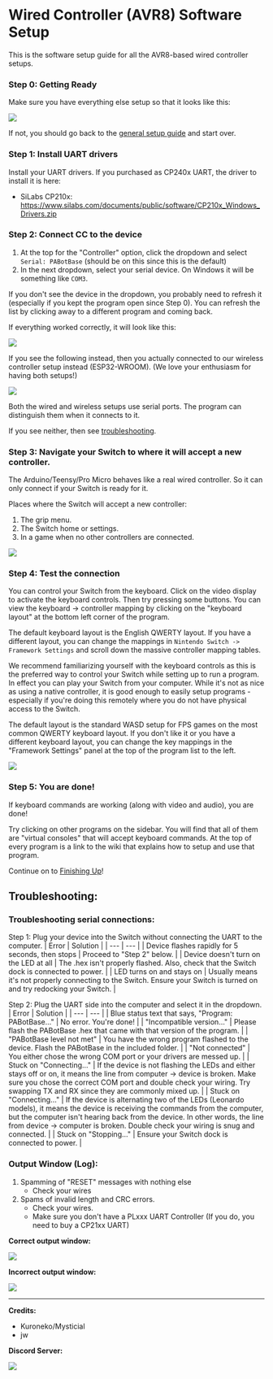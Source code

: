 # Wired Controller (AVR8) Software Setup

This is the software setup guide for all the AVR8-based wired controller setups.

### Step 0: Getting Ready

Make sure you have everything else setup so that it looks like this:

<img src="../Images/GeneralSetup-CC.png">

If not, you should go back to the [general setup guide](../README.md) and start over.

### Step 1: Install UART drivers

Install your UART drivers. If you purchased as CP240x UART, the driver to install it is here:
- SiLabs CP210x: https://www.silabs.com/documents/public/software/CP210x_Windows_Drivers.zip

### Step 2: Connect CC to the device

1. At the top for the "Controller" option, click the dropdown and select `Serial: PABotBase` (should be on this since this is the default)
2. In the next dropdown, select your serial device. On Windows it will be something like `COM3`.

If you don't see the device in the dropdown, you probably need to refresh it (especially if you kept the program open since Step 0). You can refresh the list by clicking away to a different program and coming back.

If everything worked correctly, it will look like this:

<img src="../Images/AVR8/ControllerSetup-AVR8-Connected-Labeled.png">

If you see the following instead, then you actually connected to our wireless controller setup instead (ESP32-WROOM). (We love your enthusiasm for having both setups!)

<img src="../Images/AVR8/ControllerSetup-AVR8-ESP32.png">

Both the wired and wireless setups use serial ports. The program can distinguish them when it connects to it.

If you see neither, then see [troubleshooting](#troubleshooting).

### Step 3: Navigate your Switch to where it will accept a new controller.

The Arduino/Teensy/Pro Micro behaves like a real wired controller. So it can only connect if your Switch is ready for it.

Places where the Switch will accept a new controller:
1. The grip menu.
2. The Switch home or settings.
3. In a game when no other controllers are connected.

<img src="../Images/GripMenu.png">

### Step 4: Test the connection

You can control your Switch from the keyboard. Click on the video display to activate the keyboard controls. Then try pressing some buttons. You can view the keyboard -> controller mapping by clicking on the "keyboard layout" at the bottom left corner of the program.

The default keyboard layout is the English QWERTY layout. If you have a different layout, you can change the mappings in `Nintendo Switch -> Framework Settings` and scroll down the massive controller mapping tables.

We recommend familiarizing yourself with the keyboard controls as this is the preferred way to control your Switch while setting up to run a program. In effect you can play your Switch from your computer. While it's not as nice as using a native controller, it is good enough to easily setup programs - especially if you're doing this remotely where you do not have physical access to the Switch.

The default layout is the standard WASD setup for FPS games on the most common QWERTY keyboard layout. If you don't like it or you have a different keyboard layout, you can change the key mappings in the "Framework Settings" panel at the top of the program list to the left.

<img src="../Images/AVR8/ControllerSetup-AVR8-Controls.png">

### Step 5: You are done!

If keyboard commands are working (along with video and audio), you are done!

Try clicking on other programs on the sidebar. You will find that all of them are "virtual consoles" that will accept keyboard commands. At the top of every program is a link to the wiki that explains how to setup and use that program.

Continue on to [Finishing Up](../README.md#step-4-finishing-up)!


## Troubleshooting:

### Troubleshooting serial connections:

Step 1: Plug your device into the Switch without connecting the UART to the computer.
| Error | Solution |
| --- | --- |
| Device flashes rapidly for 5 seconds, then stops | Proceed to "Step 2" below. |
| Device doesn't turn on the LED at all | The .hex isn't properly flashed. Also, check that the Switch dock is connected to power. |
| LED turns on and stays on | Usually means it's not properly connecting to the Switch. Ensure your Switch is turned on and try redocking your Switch. |


Step 2: Plug the UART side into the computer and select it in the dropdown.
| Error | Solution |
| --- | --- |
| Blue status text that says, "Program: PABotBase..." | No error. You're done! |
| "Incompatible version..." | Please flash the PABotBase .hex that came with that version of the program. |
| "PABotBase level not met" | You have the wrong program flashed to the device. Flash the PABotBase in the included folder. |
| "Not connected" | You either chose the wrong COM port or your drivers are messed up. |
| Stuck on "Connecting..." | If the device is not flashing the LEDs and either stays off or on, it means the line from computer -> device is broken. Make sure you chose the correct COM port and double check your wiring. Try swapping TX and RX since they are commonly mixed up. |
| Stuck on "Connecting..." | If the device is alternating two of the LEDs (Leonardo models), it means the device is receiving the commands from the computer, but the computer isn't hearing back from the device. In other words, the line from device -> computer is broken. Double check your wiring is snug and connected. |
| Stuck on "Stopping..." | Ensure your Switch dock is connected to power. |


### Output Window (Log):
1. Spamming of "RESET" messages with nothing else
   - Check your wires
2. Spams of invalid length and CRC errors.
   - Check your wires.
   - Make sure you don't have a PLxxx UART Controller (If you do, you need to buy a CP21xx UART)

**Correct output window:** 

<img src="../Images/AVR8/ControllerSetup-AVR8-OutputWindow-Corrrect.png">

**Incorrect output window:** 

<img src="../Images/AVR8/ControllerSetup-AVR8-OutputWindow-Incorrrect.png">


<hr>

**Credits:**
- Kuroneko/Mysticial
- jw

**Discord Server:** 

[<img src="https://canary.discordapp.com/api/guilds/695809740428673034/widget.png?style=banner2">](https://discord.gg/cQ4gWxN)


